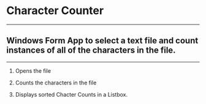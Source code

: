 # Character Counter
---
## Windows Form App to select a text file and count instances of all of the characters in the file.
---
1) Opens the file

2) Counts the characters in the file

3) Displays sorted Chacter Counts in a Listbox.

